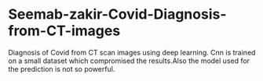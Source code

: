 # Seemab-zakir-Covid-Diagnosis-from-CT-images
Diagnosis of Covid from CT scan images using deep learning.
Cnn is trained on a small dataset which compromised the results.Also the model used for the prediction is not so powerful.
